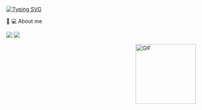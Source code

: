 [![Typing SVG](https://readme-typing-svg.demolab.com?font=Arial&weight=500&size=30&duration=3500&pause=2&color=D7D7D7&vCenter=true&multiline=true&repeat=false&random=false&width=435&height=100&lines=Hi%2C+I%C2%B4m+Steven+Montoya+%3Awave%3A;Software+Engineer)](https://git.io/typing-svg)

<span>🌱 :computer: About me</span>
 <p align="left">
  <img src="https://img.shields.io/badge/Focus-Backend%20Development-dodgerblue" />
  <img src="https://img.shields.io/badge/Languages-English-dodgerblue" />
</p>


<img align="right" alt="GIF" height="160px" src="https://media.giphy.com/media/Ah3zHH7hvsSB2/giphy.gif" />
